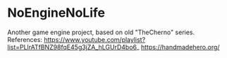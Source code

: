 # NoEngineNoLife
Another game engine project, based on old "TheCherno" series. 
References:
https://www.youtube.com/playlist?list=PLlrATfBNZ98fqE45g3jZA_hLGUrD4bo6_
https://handmadehero.org/
